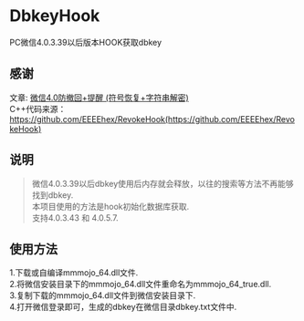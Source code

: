 # DbkeyHook
PC微信4.0.3.39以后版本HOOK获取dbkey

## 感谢
文章: [微信4.0防撤回+提醒 (符号恢复+字符串解密)](https://bbs.kanxue.com/thread-286611.htm)  
C++代码来源：https://github.com/EEEEhex/RevokeHook(https://github.com/EEEEhex/RevokeHook)

## 说明
>微信4.0.3.39以后dbkey使用后内存就会释放，以往的搜索等方法不再能够找到dbkey.  
>本项目使用的方法是hook初始化数据库获取.  
>支持4.0.3.43 和 4.0.5.7.  

## 使用方法
1.下载或自编译mmmojo_64.dll文件.  
2.将微信安装目录下的mmmojo_64.dll文件重命名为mmmojo_64_true.dll.  
3.复制下载的mmmojo_64.dll文件到微信安装目录下.  
4.打开微信登录即可，生成的dbkey在微信目录dbkey.txt文件中.  



